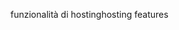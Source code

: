 <span data-ttu-id="efea2-101">funzionalità di hosting</span><span class="sxs-lookup"><span data-stu-id="efea2-101">hosting features</span></span>